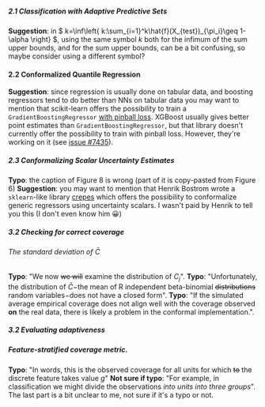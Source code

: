 ##### 2.1 Classification with Adaptive Predictive Sets
**Suggestion**: in $ k=\inf\left\{ k:\sum_{i=1}^k\hat{f}(X_{test})_{\pi_i}\geq 1-\alpha \right\} $, using the same symbol $k$ both for the infimum of the sum upper bounds, and for the sum upper bounds, can be a bit confusing, so maybe consider using a different symbol?

#### 2.2 Conformalized Quantile Regression
**Suggestion**: since regression is usually done on tabular data, and boosting regressors tend to do better than NNs on tabular data you may want to mention that  scikit-learn offers the possibility to train a `GradientBoostingRegressor` [with pinball loss](https://scikit-learn.org/stable/auto_examples/ensemble/plot_gradient_boosting_quantile.html). XGBoost usually gives better point estimates than `GradientBoostingRegressor`, but that library doesn't currently offer the possibility to train with pinball loss. However, they're working on it (see [issue #7435](https://github.com/dmlc/xgboost/issues/7435)).

##### 2.3 Conformalizing Scalar Uncertainty Estimates
**Typo**: the caption of Figure 8 is wrong (part of it is copy-pasted from Figure 6)
**Suggestion**: you may want to mention that Henrik Bostrom wrote a `sklearn`-like library [crepes](https://github.com/henrikbostrom/crepes) which offers the possibility to conformalize generic regressors using uncertainty scalars. I wasn't paid by Henrik to tell you this (I don't even know him 😀)


##### 3.2 Checking for correct coverage
###### The standard deviation of $\bar{C}$
**Typo**: "We now ~~we will~~ examine the distribution of $C_j$".
**Typo**: "Unfortunately, the distribution of $\bar{C}-$the mean of R independent beta-binomial ~~distributions~~ random variables$-$does not have a closed form".
**Typo**: "If the simulated average empirical coverage does not align well with the coverage observed **on** the real data, there is likely a problem in the conformal implementation.".

##### 3.2 Evaluating adaptiveness
##### Feature-stratified coverage metric.
**Typo**: "In words, this is the observed coverage for all units for which ~~to~~ the discrete feature takes value _g_"
**Not sure if typo**: "For example, in classification we might divide the observations _into units into three groups_". The last part is a bit unclear to me, not sure if it's a typo or not.